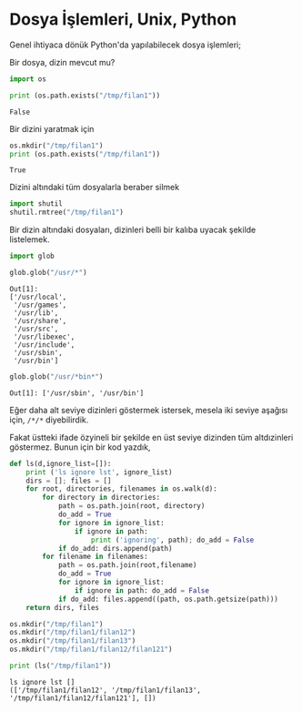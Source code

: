 # Dosya İşlemleri, Unix, Python

Genel ihtiyaca dönük Python'da yapılabilecek dosya işlemleri;

Bir dosya, dizin mevcut mu?

```python
import os

print (os.path.exists("/tmp/filan1"))
```

```text
False
```

Bir dizini yaratmak için

```python
os.mkdir("/tmp/filan1")
print (os.path.exists("/tmp/filan1"))
```

```text
True
```

Dizini altındaki tüm dosyalarla beraber silmek

```python
import shutil
shutil.rmtree("/tmp/filan1")
```

Bir dizin altındaki dosyaları, dizinleri belli bir kalıba uyacak şekilde listelemek. 

```python
import glob

glob.glob("/usr/*")
```

```text
Out[1]: 
['/usr/local',
 '/usr/games',
 '/usr/lib',
 '/usr/share',
 '/usr/src',
 '/usr/libexec',
 '/usr/include',
 '/usr/sbin',
 '/usr/bin']
```

```python
glob.glob("/usr/*bin*")
```

```text
Out[1]: ['/usr/sbin', '/usr/bin']
```

Eğer daha alt seviye dizinleri göstermek istersek, mesela iki seviye
aşağısı için, `/*/*` diyebilirdik.

Fakat üstteki ifade özyineli bir şekilde en üst seviye dizinden tüm
altdızinleri göstermez. Bunun için bir kod yazdık,

```python
def ls(d,ignore_list=[]):
    print ('ls ignore lst', ignore_list)
    dirs = []; files = []
    for root, directories, filenames in os.walk(d):
        for directory in directories:
            path = os.path.join(root, directory)
            do_add = True
            for ignore in ignore_list:
                if ignore in path:
                    print ('ignoring', path); do_add = False
            if do_add: dirs.append(path)
        for filename in filenames: 
            path = os.path.join(root,filename)
            do_add = True
            for ignore in ignore_list:
                if ignore in path: do_add = False
            if do_add: files.append((path, os.path.getsize(path)))
    return dirs, files
```

```python
os.mkdir("/tmp/filan1")
os.mkdir("/tmp/filan1/filan12")
os.mkdir("/tmp/filan1/filan13")
os.mkdir("/tmp/filan1/filan12/filan121")

print (ls("/tmp/filan1"))
```

```text
ls ignore lst []
(['/tmp/filan1/filan12', '/tmp/filan1/filan13', '/tmp/filan1/filan12/filan121'], [])
```
